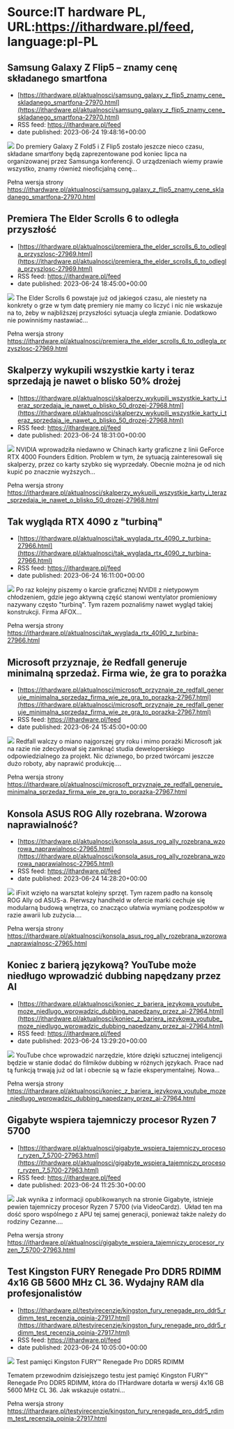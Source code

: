 # Source:IT hardware PL, URL:https://ithardware.pl/feed, language:pl-PL

## Samsung Galaxy Z Flip5 – znamy cenę składanego smartfona
 - [https://ithardware.pl/aktualnosci/samsung_galaxy_z_flip5_znamy_cene_skladanego_smartfona-27970.html](https://ithardware.pl/aktualnosci/samsung_galaxy_z_flip5_znamy_cene_skladanego_smartfona-27970.html)
 - RSS feed: https://ithardware.pl/feed
 - date published: 2023-06-24 19:48:16+00:00

<img src="https://ithardware.pl/artykuly/min/27970_1.jpg" />            Do premiery Galaxy Z Fold5 i Z Flip5 zostało jeszcze nieco czasu, składane smartfony będą zaprezentowane pod koniec lipca na organizowanej przez Samsunga konferencji. O urządzeniach wiemy prawie wszystko, znamy r&oacute;wnież nieoficjalną cenę...
            <p>Pełna wersja strony <a href="https://ithardware.pl/aktualnosci/samsung_galaxy_z_flip5_znamy_cene_skladanego_smartfona-27970.html">https://ithardware.pl/aktualnosci/samsung_galaxy_z_flip5_znamy_cene_skladanego_smartfona-27970.html</a></p>

## Premiera The Elder Scrolls 6 to odległa przyszłość
 - [https://ithardware.pl/aktualnosci/premiera_the_elder_scrolls_6_to_odlegla_przyszlosc-27969.html](https://ithardware.pl/aktualnosci/premiera_the_elder_scrolls_6_to_odlegla_przyszlosc-27969.html)
 - RSS feed: https://ithardware.pl/feed
 - date published: 2023-06-24 18:45:00+00:00

<img src="https://ithardware.pl/artykuly/min/27969_1.jpg" />            The Elder Scrolls 6 powstaje już od jakiegoś czasu, ale niestety na konkrety o grze w tym datę premiery nie mamy co liczyć i nic nie wskazuje na to, żeby w najbliższej przyszłości sytuacja uległa zmianie. Dodatkowo nie powinniśmy nastawiać...
            <p>Pełna wersja strony <a href="https://ithardware.pl/aktualnosci/premiera_the_elder_scrolls_6_to_odlegla_przyszlosc-27969.html">https://ithardware.pl/aktualnosci/premiera_the_elder_scrolls_6_to_odlegla_przyszlosc-27969.html</a></p>

## Skalperzy wykupili wszystkie karty i teraz sprzedają je nawet o blisko 50% drożej
 - [https://ithardware.pl/aktualnosci/skalperzy_wykupili_wszystkie_karty_i_teraz_sprzedaja_je_nawet_o_blisko_50_drozej-27968.html](https://ithardware.pl/aktualnosci/skalperzy_wykupili_wszystkie_karty_i_teraz_sprzedaja_je_nawet_o_blisko_50_drozej-27968.html)
 - RSS feed: https://ithardware.pl/feed
 - date published: 2023-06-24 18:31:00+00:00

<img src="https://ithardware.pl/artykuly/min/27968_1.png" />            NVIDIA wprowadziła niedawno w Chinach karty graficzne z linii GeForce RTX 4000 Founders Edition. Problem w tym, że sytuacją zainteresowali się skalperzy, przez co karty szybko się wyprzedały. Obecnie można je od nich kupić po znacznie wyższych...
            <p>Pełna wersja strony <a href="https://ithardware.pl/aktualnosci/skalperzy_wykupili_wszystkie_karty_i_teraz_sprzedaja_je_nawet_o_blisko_50_drozej-27968.html">https://ithardware.pl/aktualnosci/skalperzy_wykupili_wszystkie_karty_i_teraz_sprzedaja_je_nawet_o_blisko_50_drozej-27968.html</a></p>

## Tak wygląda RTX 4090 z "turbiną"
 - [https://ithardware.pl/aktualnosci/tak_wyglada_rtx_4090_z_turbina-27966.html](https://ithardware.pl/aktualnosci/tak_wyglada_rtx_4090_z_turbina-27966.html)
 - RSS feed: https://ithardware.pl/feed
 - date published: 2023-06-24 16:11:00+00:00

<img src="https://ithardware.pl/artykuly/min/27966_1.jpg" />            Po raz kolejny piszemy o karcie graficznej NVIDII z nietypowym chłodzeniem, gdzie jego aktywną część stanowi wentylator promieniowy nazywany często &quot;turbiną&quot;. Tym razem poznaliśmy nawet wygląd takiej konstrukcji. Firma AFOX...
            <p>Pełna wersja strony <a href="https://ithardware.pl/aktualnosci/tak_wyglada_rtx_4090_z_turbina-27966.html">https://ithardware.pl/aktualnosci/tak_wyglada_rtx_4090_z_turbina-27966.html</a></p>

## Microsoft przyznaje, że Redfall generuje minimalną sprzedaż. Firma wie, że gra to porażka
 - [https://ithardware.pl/aktualnosci/microsoft_przyznaje_ze_redfall_generuje_minimalna_sprzedaz_firma_wie_ze_gra_to_porazka-27967.html](https://ithardware.pl/aktualnosci/microsoft_przyznaje_ze_redfall_generuje_minimalna_sprzedaz_firma_wie_ze_gra_to_porazka-27967.html)
 - RSS feed: https://ithardware.pl/feed
 - date published: 2023-06-24 15:45:00+00:00

<img src="https://ithardware.pl/artykuly/min/27967_1.jpg" />            Redfall walczy o miano najgorszej gry roku i mimo porażki Microsoft jak na razie nie zdecydował się zamknąć studia deweloperskiego odpowiedzialnego za projekt. Nic dziwnego, bo przed tw&oacute;rcami jeszcze dużo roboty, aby naprawić produkcję....
            <p>Pełna wersja strony <a href="https://ithardware.pl/aktualnosci/microsoft_przyznaje_ze_redfall_generuje_minimalna_sprzedaz_firma_wie_ze_gra_to_porazka-27967.html">https://ithardware.pl/aktualnosci/microsoft_przyznaje_ze_redfall_generuje_minimalna_sprzedaz_firma_wie_ze_gra_to_porazka-27967.html</a></p>

## Konsola ASUS ROG Ally rozebrana. Wzorowa naprawialność?
 - [https://ithardware.pl/aktualnosci/konsola_asus_rog_ally_rozebrana_wzorowa_naprawialnosc-27965.html](https://ithardware.pl/aktualnosci/konsola_asus_rog_ally_rozebrana_wzorowa_naprawialnosc-27965.html)
 - RSS feed: https://ithardware.pl/feed
 - date published: 2023-06-24 14:28:20+00:00

<img src="https://ithardware.pl/artykuly/min/27965_1.jpg" />            iFixit wzięło na warsztat kolejny sprzęt. Tym razem padło na konsolę ROG Ally od ASUS-a. Pierwszy handheld w ofercie marki cechuje się modularną budową wnętrza, co znacząco ułatwia wymianę podzespoł&oacute;w w razie awarii lub zużycia....
            <p>Pełna wersja strony <a href="https://ithardware.pl/aktualnosci/konsola_asus_rog_ally_rozebrana_wzorowa_naprawialnosc-27965.html">https://ithardware.pl/aktualnosci/konsola_asus_rog_ally_rozebrana_wzorowa_naprawialnosc-27965.html</a></p>

## Koniec z barierą językową? YouTube może niedługo wprowadzić dubbing napędzany przez AI
 - [https://ithardware.pl/aktualnosci/koniec_z_bariera_jezykowa_youtube_moze_niedlugo_wprowadzic_dubbing_napedzany_przez_ai-27964.html](https://ithardware.pl/aktualnosci/koniec_z_bariera_jezykowa_youtube_moze_niedlugo_wprowadzic_dubbing_napedzany_przez_ai-27964.html)
 - RSS feed: https://ithardware.pl/feed
 - date published: 2023-06-24 13:29:20+00:00

<img src="https://ithardware.pl/artykuly/min/27964_1.jpg" />            YouTube chce wprowadzić narzędzie, kt&oacute;re dzięki sztucznej inteligencji będzie w stanie dodać&nbsp;do filmik&oacute;w dubbing w r&oacute;żnych językach. Prace nad tą funkcją trwają już od lat i obecnie są w fazie eksperymentalnej. Nowa...
            <p>Pełna wersja strony <a href="https://ithardware.pl/aktualnosci/koniec_z_bariera_jezykowa_youtube_moze_niedlugo_wprowadzic_dubbing_napedzany_przez_ai-27964.html">https://ithardware.pl/aktualnosci/koniec_z_bariera_jezykowa_youtube_moze_niedlugo_wprowadzic_dubbing_napedzany_przez_ai-27964.html</a></p>

## Gigabyte wspiera tajemniczy procesor Ryzen 7 5700
 - [https://ithardware.pl/aktualnosci/gigabyte_wspiera_tajemniczy_procesor_ryzen_7_5700-27963.html](https://ithardware.pl/aktualnosci/gigabyte_wspiera_tajemniczy_procesor_ryzen_7_5700-27963.html)
 - RSS feed: https://ithardware.pl/feed
 - date published: 2023-06-24 11:25:30+00:00

<img src="https://ithardware.pl/artykuly/min/27963_1.jpg" />            Jak wynika z informacji opublikowanych na stronie Gigabyte, istnieje pewien tajemniczy procesor Ryzen 7 5700 (via VideoCardz).&nbsp;&nbsp;Układ ten ma dość sporo wsp&oacute;lnego z APU tej samej generacji, ponieważ także należy do rodziny Cezanne....
            <p>Pełna wersja strony <a href="https://ithardware.pl/aktualnosci/gigabyte_wspiera_tajemniczy_procesor_ryzen_7_5700-27963.html">https://ithardware.pl/aktualnosci/gigabyte_wspiera_tajemniczy_procesor_ryzen_7_5700-27963.html</a></p>

## Test Kingston FURY Renegade Pro DDR5 RDIMM 4x16 GB 5600 MHz CL 36. Wydajny RAM dla profesjonalistów
 - [https://ithardware.pl/testyirecenzje/kingston_fury_renegade_pro_ddr5_rdimm_test_recenzja_opinia-27917.html](https://ithardware.pl/testyirecenzje/kingston_fury_renegade_pro_ddr5_rdimm_test_recenzja_opinia-27917.html)
 - RSS feed: https://ithardware.pl/feed
 - date published: 2023-06-24 10:05:00+00:00

<img src="https://ithardware.pl/artykuly/min/27917_1.jpg" />            Test pamięci Kingston FURY&trade; Renegade Pro DDR5 RDIMM

Tematem przewodnim dzisiejszego testu jest pamięć Kingston FURY&trade; Renegade Pro DDR5 RDIMM, kt&oacute;ra do ITHardware dotarła w wersji 4x16 GB 5600 MHz CL 36. Jak wskazuje ostatni...
            <p>Pełna wersja strony <a href="https://ithardware.pl/testyirecenzje/kingston_fury_renegade_pro_ddr5_rdimm_test_recenzja_opinia-27917.html">https://ithardware.pl/testyirecenzje/kingston_fury_renegade_pro_ddr5_rdimm_test_recenzja_opinia-27917.html</a></p>

